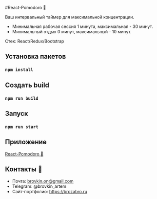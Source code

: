 #React-Pomodoro :tomato:

Ваш интервальный таймер для максимальной концентрации.

- Минимальная рабочая сессия 1 минута, максимальная - 30 минут.
- Минимальный отдых 0 минут, максимальный - 10 минут.

Стек: React/Redux/Bootstrap

## Установка пакетов

### `npm install`

## Создать build

### `npm run build`

## Запуск

### `npm run start`

## Приложение
[React-Pomodoro :tomato:](http://react-pomodoro.brozabro.ru/) 

## Контакты 🦜

- Почта: brovkin.on@gmail.com 
- Telegram: @brovkin_artem
- Cайт-портфолио: https://brozabro.ru



